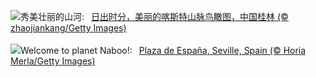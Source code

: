 ![](https://www.bing.com/th?id=OHR.BeginningofSummer25Y_ZH-CN2000519236_UHD.jpg&w=1000)秀美壮丽的山河:&nbsp;&ensp;[日出时分，美丽的喀斯特山脉鸟瞰图，中国桂林 (© zhaojiankang/Getty Images)](https://www.bing.com/th?id=OHR.BeginningofSummer25Y_ZH-CN2000519236_UHD.jpg)
<br><br/>
![](https://www.bing.com/th?id=OHR.SevilleNaboo_EN-US5814352031_UHD.jpg&w=1000)Welcome to planet Naboo!:&nbsp;&ensp;[Plaza de España, Seville, Spain (© Horia Merla/Getty Images)](https://www.bing.com/th?id=OHR.SevilleNaboo_EN-US5814352031_UHD.jpg)
<br><br/>
